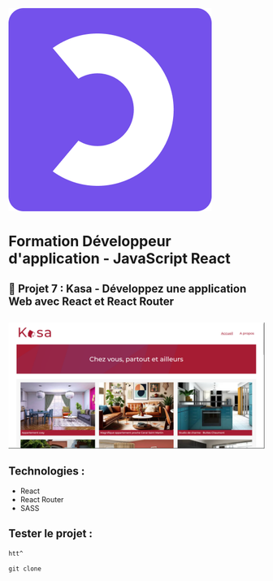 ![formation](./images/OpenClassRooms.png)

# Formation Développeur d'application - JavaScript React

## 📎 Projet 7 : Kasa - Développez une application Web avec React et React Router

##

![Alt text](images/home.png)

## Technologies :

- React
- React Router
- SASS

## Tester le projet :

```lien github
htt^
```

```terminal
git clone
```
